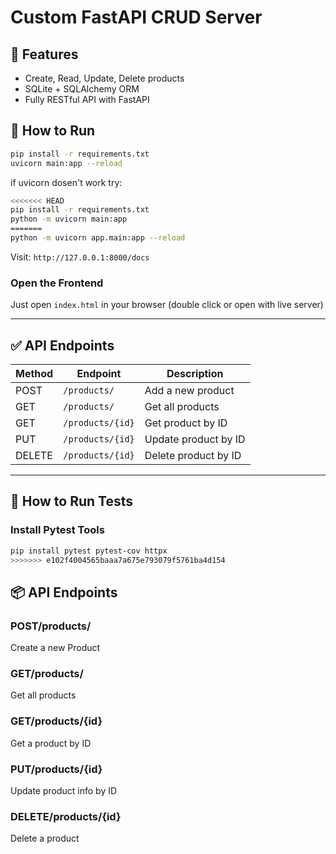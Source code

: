 # Custom FastAPI CRUD Server

## 📌 Features
- Create, Read, Update, Delete products
- SQLite + SQLAlchemy ORM
- Fully RESTful API with FastAPI

## 🔧 How to Run

```bash
pip install -r requirements.txt
uvicorn main:app --reload
```
if uvicorn dosen't work try:
```bash
<<<<<<< HEAD
pip install -r requirements.txt
python -m uvicorn main:app
=======
python -m uvicorn app.main:app --reload
```
Visit: `http://127.0.0.1:8000/docs`

### Open the Frontend
Just open `index.html` in your browser (double click or open with live server)

---

## ✅ API Endpoints

| Method | Endpoint          | Description              |
|--------|-------------------|--------------------------|
| POST   | `/products/`      | Add a new product        |
| GET    | `/products/`      | Get all products         |
| GET    | `/products/{id}`  | Get product by ID        |
| PUT    | `/products/{id}`  | Update product by ID     |
| DELETE | `/products/{id}`  | Delete product by ID     |

---

## 🧪 How to Run Tests

### Install Pytest Tools
```bash
pip install pytest pytest-cov httpx
>>>>>>> e102f4004565baaa7a675e793079f5761ba4d154
```

## 📦 API Endpoints

### POST/products/
Create a new Product
### GET/products/
Get all products
### GET/products/{id}
Get a product by ID
### PUT/products/{id}
Update product info by ID
### DELETE/products/{id}
Delete a product